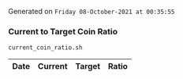 Generated on `Friday 08-October-2021 at 00:35:55`

### Current to Target Coin Ratio
`current_coin_ratio.sh`

Date|Current|Target|Ratio
---|---|---|---
